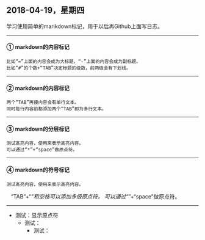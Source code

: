 ## 2018-04-19，星期四
  学习使用简单的marikdown标记，用于以后再Github上面写日志。

---

#### ① markdown的内容标记
    比如“=”上面的内容会成为大标题，“-”上面的内容会成为副标题。
    比如“#”的个数+“TAB”决定标题的级数，前两级会有下划线。
    
---

#### ② markdown的内容标记
    两个“TAB”再接内容会有单行文本。
    同时每行内容前都添加两个“TAB”即为多行文本。
    
---

#### ③ markdown的分层标记
    测试高亮内容，使用来表示高亮内容。
    可以通过“*”+“space”做原点符。
    
---

#### ④ markdown的符号标记
    测试高亮内容，使用来表示高亮内容。
    “TAB”+“*”和空格可以添加多级原点符。
    可以通过“*”+“space”做原点符。

----

* 测试：显示原点符
    * 测试：
      * 测试：

    
